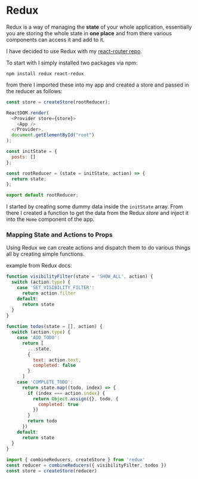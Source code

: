 # Redux

Redux is a way of managing the **state** of your whole application, essentially you are storing the whole state in **one place** and from there various components can access it and add to it.

I have decided to use Redux with my [react-router repo](https://github.com/shan5742/react-router).

To start with I simply installed two packages via npm:

```
npm install redux react-redux
```

from there I imported these into my app and created a store and passed in the reducer as follows:

```js
const store = createStore(rootReducer);

ReactDOM.render(
  <Provider store={store}>
    <App />
  </Provider>,
  document.getElementById("root")
);
```

```js
const initState = {
  posts: []
};

const rootReducer = (state = initState, action) => {
  return state;
};

export default rootReducer;
```

I started by creating some dummy data inside the `initState` array. From there I created a function to get the data from the Redux _store_ and inject it into the `Home` component of the app.

### Mapping State and Actions to Props

Using Redux we can create actions and dispatch them to do various things all by creating simple functions.

example from Redux docs:

```js
function visibilityFilter(state = 'SHOW_ALL', action) {
  switch (action.type) {
    case 'SET_VISIBILITY_FILTER':
      return action.filter
    default:
      return state
  }
}
​
function todos(state = [], action) {
  switch (action.type) {
    case 'ADD_TODO':
      return [
        ...state,
        {
          text: action.text,
          completed: false
        }
      ]
    case 'COMPLETE_TODO':
      return state.map((todo, index) => {
        if (index === action.index) {
          return Object.assign({}, todo, {
            completed: true
          })
        }
        return todo
      })
    default:
      return state
  }
}
​
import { combineReducers, createStore } from 'redux'
const reducer = combineReducers({ visibilityFilter, todos })
const store = createStore(reducer)
```
